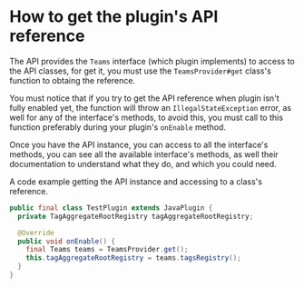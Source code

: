 # How to get the plugin's API reference

The API provides the `Teams` interface (which plugin implements) to access to the API classes, for get it, you must use the `TeamsProvider#get` class's function to obtaing the reference.

You must notice that if you try to get the API reference when plugin isn't fully enabled yet, the function will throw an `IllegalStateException` error, as well for any of the
interface's methods, to avoid this, you must call to this function preferably during your plugin's `onEnable` method.

Once you have the API instance, you can access to all the interface's methods, you can see all the available interface's methods, as well
their documentation to understand what they do, and which you could need.

A code example getting the API instance and accessing to a class's reference.
```java
public final class TestPlugin extends JavaPlugin {
  private TagAggregateRootRegistry tagAggregateRootRegistry;

  @Override
  public void onEnable() {
    final Teams teams = TeamsProvider.get();
    this.tagAggregateRootRegistry = teams.tagsRegistry();
  }
}
```
